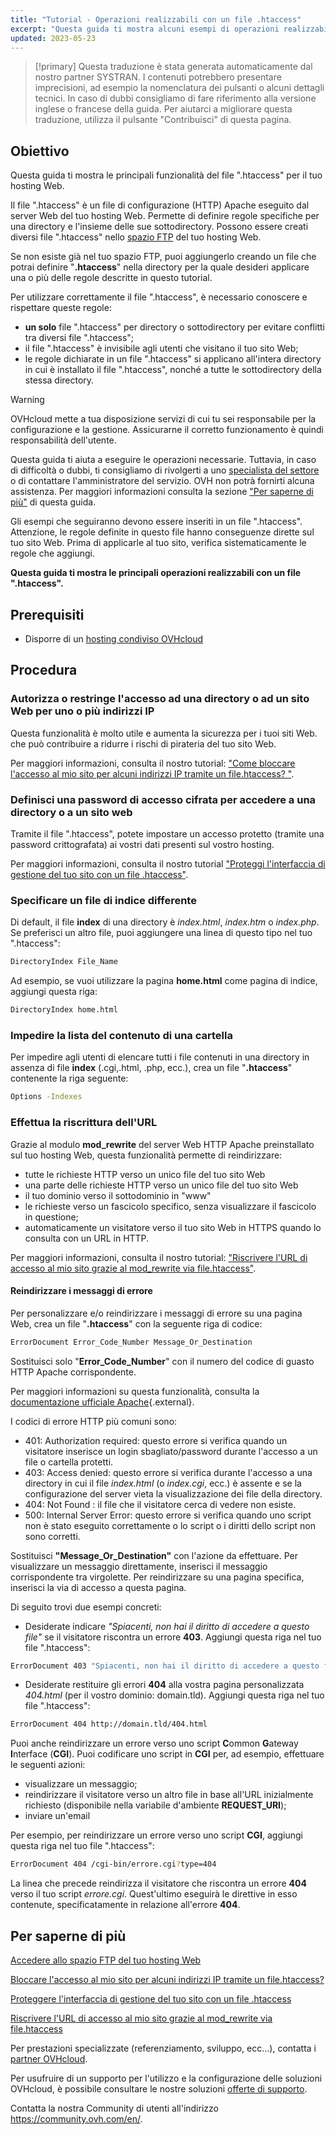 ```yaml
---
title: "Tutorial - Operazioni realizzabili con un file .htaccess"
excerpt: "Questa guida ti mostra alcuni esempi di operazioni realizzabili con un file .htaccess"
updated: 2023-05-23
---
```


> [!primary]
> Questa traduzione è stata generata automaticamente dal nostro partner SYSTRAN. I contenuti potrebbero presentare imprecisioni, ad esempio la nomenclatura dei pulsanti o alcuni dettagli tecnici. In caso di dubbi consigliamo di fare riferimento alla versione inglese o francese della guida. Per aiutarci a migliorare questa traduzione, utilizza il pulsante "Contribuisci" di questa pagina.
>

## Obiettivo

Questa guida ti mostra le principali funzionalità del file ".htaccess" per il tuo hosting Web.

Il file ".htaccess" è un file di configurazione (HTTP) Apache eseguito dal server Web del tuo hosting Web. Permette di definire regole specifiche per una directory e l'insieme delle sue sottodirectory. Possono essere creati diversi file ".htaccess" nello [spazio FTP](/pages/web_cloud/web_hosting/ftp_connection) del tuo hosting Web. 

Se non esiste già nel tuo spazio FTP, puoi aggiungerlo creando un file che potrai definire "**.htaccess**" nella directory per la quale desideri applicare una o più delle regole descritte in questo tutorial.

Per utilizzare correttamente il file ".htaccess", è necessario conoscere e rispettare queste regole: 

- **un solo** file ".htaccess" per directory o sottodirectory per evitare conflitti tra diversi file ".htaccess";
- il file ".htaccess" è invisibile agli utenti che visitano il tuo sito Web;
- le regole dichiarate in un file ".htaccess" si applicano all'intera directory in cui è installato il file ".htaccess", nonché a tutte le sottodirectory della stessa directory.

> [!warning]
>
> OVHcloud mette a tua disposizione servizi di cui tu sei responsabile per la configurazione e la gestione. Assicurarne il corretto funzionamento è quindi responsabilità dell'utente.
> 
> Questa guida ti aiuta a eseguire le operazioni necessarie. Tuttavia, in caso di difficoltà o dubbi, ti consigliamo di rivolgerti a uno [specialista del settore](/links/partner) o di contattare l'amministratore del servizio. OVH non potrà fornirti alcuna assistenza. Per maggiori informazioni consulta la sezione ["Per saperne di più"](#go-further) di questa guida.
>
> Gli esempi che seguiranno devono essere inseriti in un file ".htaccess". Attenzione, le regole definite in questo file hanno conseguenze dirette sul tuo sito Web. Prima di applicarle al tuo sito, verifica sistematicamente le regole che aggiungi. 
> 

**Questa guida ti mostra le principali operazioni realizzabili con un file ".htaccess".**

## Prerequisiti

- Disporre di un [hosting condiviso OVHcloud](/links/web/hosting)

## Procedura

### Autorizza o restringe l'accesso ad una directory o ad un sito Web per uno o più indirizzi IP

Questa funzionalità è molto utile e aumenta la sicurezza per i tuoi siti Web. che può contribuire a ridurre i rischi di pirateria del tuo sito Web.

Per maggiori informazioni, consulta il nostro tutorial: ["Come bloccare l'accesso al mio sito per alcuni indirizzi IP tramite un file.htaccess? "](/pages/web_cloud/web_hosting/htaccess_how_to_block_a_specific_ip_address_from_accessing_your_website).

### Definisci una password di accesso cifrata per accedere a una directory o a un sito web

Tramite il file ".htaccess", potete impostare un accesso protetto (tramite una password crittografata) ai vostri dati presenti sul vostro hosting.

Per maggiori informazioni, consulta il nostro tutorial ["Proteggi l'interfaccia di gestione del tuo sito con un file .htaccess"](/pages/web_cloud/web_hosting/htaccess_protect_directory_by_password).

### Specificare un file di indice differente

Di default, il file **index** di una directory è *index.html*, *index.htm* o *index.php*. Se preferisci un altro file, puoi aggiungere una linea di questo tipo nel tuo ".htaccess":

```bash
DirectoryIndex File_Name
```

Ad esempio, se vuoi utilizzare la pagina **home.html** come pagina di indice, aggiungi questa riga:

```bash
DirectoryIndex home.html
```

### Impedire la lista del contenuto di una cartella

Per impedire agli utenti di elencare tutti i file contenuti in una directory in assenza di file **index** (.cgi,.html, .php, ecc.), crea un file "**.htaccess**" contenente la riga seguente:

```bash
Options -Indexes
```

### Effettua la riscrittura dell'URL

Grazie al modulo **mod_rewrite** del server Web HTTP Apache preinstallato sul tuo hosting Web, questa funzionalità permette di reindirizzare:

- tutte le richieste HTTP verso un unico file del tuo sito Web
- una parte delle richieste HTTP verso un unico file del tuo sito Web
- il tuo dominio verso il sottodominio in "www"
- le richieste verso un fascicolo specifico, senza visualizzare il fascicolo in questione;
- automaticamente un visitatore verso il tuo sito Web in HTTPS quando lo consulta con un URL in HTTP.

Per maggiori informazioni, consulta il nostro tutorial: ["Riscrivere l'URL di accesso al mio sito grazie al mod_rewrite via file.htaccess"](/pages/web_cloud/web_hosting/htaccess_url_rewriting_using_mod_rewrite).

#### Reindirizzare i messaggi di errore

Per personalizzare e/o reindirizzare i messaggi di errore su una pagina Web, crea un file "**.htaccess**" con la seguente riga di codice:

```bash
ErrorDocument Error_Code_Number Message_Or_Destination
```

Sostituisci solo "**Error_Code_Number**" con il numero del codice di guasto HTTP Apache corrispondente. 

Per maggiori informazioni su questa funzionalità, consulta la [documentazione ufficiale Apache](https://httpd.apache.org/docs/trunk/en/custom-error.html){.external}.

I codici di errore HTTP più comuni sono:

- 401: Authorization required: questo errore si verifica quando un visitatore inserisce un login sbagliato/password durante l'accesso a un file o cartella protetti.
- 403: Access denied: questo errore si verifica durante l'accesso a una directory in cui il file *index.html* (o *index.cgi*, ecc.) è assente e se la configurazione del server vieta la visualizzazione dei file della directory.
- 404: Not Found : il file che il visitatore cerca di vedere non esiste.
- 500: Internal Server Error: questo errore si verifica quando uno script non è stato eseguito correttamente o lo script o i diritti dello script non sono corretti.

Sostituisci **"Message_Or_Destination"** con l'azione da effettuare. Per visualizzare un messaggio direttamente, inserisci il messaggio corrispondente tra virgolette. Per reindirizzare su una pagina specifica, inserisci la via di accesso a questa pagina. 

Di seguito trovi due esempi concreti:

- Desiderate indicare *"Spiacenti, non hai il diritto di accedere a questo file"* se il visitatore riscontra un errore **403**. Aggiungi questa riga nel tuo file ".htaccess":

```bash
ErrorDocument 403 "Spiacenti, non hai il diritto di accedere a questo file"
```

- Desiderate restituire gli errori **404** alla vostra pagina personalizzata *404.html* (per il vostro dominio: domain.tld). Aggiungi questa riga nel tuo file ".htaccess":

```bash
ErrorDocument 404 http://domain.tld/404.html
```

Puoi anche reindirizzare un errore verso uno script **C**ommon **G**ateway **I**nterface (**CGI**). Puoi codificare uno script in **CGI** per, ad esempio, effettuare le seguenti azioni:
 
- visualizzare un messaggio;
- reindirizzare il visitatore verso un altro file in base all'URL inizialmente richiesto (disponibile nella variabile d'ambiente **REQUEST_URI**);
- inviare un'email

Per esempio, per reindirizzare un errore verso uno script **CGI**, aggiungi questa riga nel tuo file ".htaccess":

```bash
ErrorDocument 404 /cgi-bin/errore.cgi?type=404
```

La linea che precede reindirizza il visitatore che riscontra un errore **404** verso il tuo script *errore.cgi*. Quest'ultimo eseguirà le direttive in esso contenute, specificatamente in relazione all'errore **404**.

## Per saperne di più <a name="go-further"></a>

[Accedere allo spazio FTP del tuo hosting Web](/pages/web_cloud/web_hosting/ftp_connection)

[Bloccare l'accesso al mio sito per alcuni indirizzi IP tramite un file.htaccess?](/pages/web_cloud/web_hosting/htaccess_how_to_block_a_specific_ip_address_from_accessing_your_website)

[Proteggere l'interfaccia di gestione del tuo sito con un file .htaccess](/pages/web_cloud/web_hosting/htaccess_protect_directory_by_password)

[Riscrivere l'URL di accesso al mio sito grazie al mod_rewrite via file.htaccess](/pages/web_cloud/web_hosting/htaccess_url_rewriting_using_mod_rewrite)

Per prestazioni specializzate (referenziamento, sviluppo, ecc...), contatta i [partner OVHcloud](/links/partner).

Per usufruire di un supporto per l'utilizzo e la configurazione delle soluzioni OVHcloud, è possibile consultare le nostre soluzioni [offerte di supporto](/links/support).

Contatta la nostra Community di utenti all'indirizzo <https://community.ovh.com/en/>.